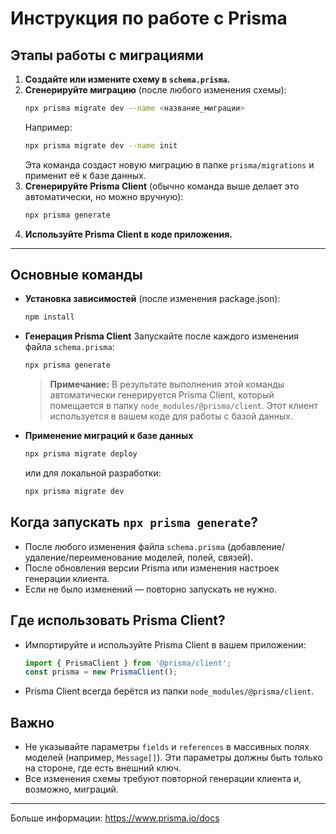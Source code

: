 # Инструкция по работе с Prisma

## Этапы работы с миграциями

1. **Создайте или измените схему в `schema.prisma`.**
2. **Сгенерируйте миграцию** (после любого изменения схемы):
   ```sh
   npx prisma migrate dev --name <название_миграции>
   ```
   Например:
   ```sh
   npx prisma migrate dev --name init
   ```
   Эта команда создаст новую миграцию в папке `prisma/migrations` и применит её к базе данных.
3. **Сгенерируйте Prisma Client** (обычно команда выше делает это автоматически, но можно вручную):
   ```sh
   npx prisma generate
   ```
4. **Используйте Prisma Client в коде приложения.**

---

## Основные команды

- **Установка зависимостей** (после изменения package.json):
  ```sh
  npm install
  ```

- **Генерация Prisma Client**
  Запускайте после каждого изменения файла `schema.prisma`:
  ```sh
  npx prisma generate
  ```
  > **Примечание:** В результате выполнения этой команды автоматически генерируется Prisma Client, который помещается в папку `node_modules/@prisma/client`. Этот клиент используется в вашем коде для работы с базой данных.

- **Применение миграций к базе данных**
  ```sh
  npx prisma migrate deploy
  ```
  или для локальной разработки:
  ```sh
  npx prisma migrate dev
  ```

## Когда запускать `npx prisma generate`?
- После любого изменения файла `schema.prisma` (добавление/удаление/переименование моделей, полей, связей).
- После обновления версии Prisma или изменения настроек генерации клиента.
- Если не было изменений — повторно запускать не нужно.

## Где использовать Prisma Client?
- Импортируйте и используйте Prisma Client в вашем приложении:
  ```js
  import { PrismaClient } from '@prisma/client';
  const prisma = new PrismaClient();
  ```
- Prisma Client всегда берётся из папки `node_modules/@prisma/client`.

## Важно
- Не указывайте параметры `fields` и `references` в массивных полях моделей (например, `Message[]`). Эти параметры должны быть только на стороне, где есть внешний ключ.
- Все изменения схемы требуют повторной генерации клиента и, возможно, миграций.

---

Больше информации: https://www.prisma.io/docs 
